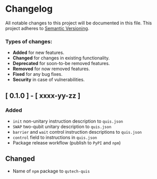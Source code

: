# Changelog

All notable changes to this project will be documented in this file.
This project adheres to [Semantic Versioning](http://semver.org/).

### Types of changes:
* **Added** for new features.
* **Changed** for changes in existing functionality.
* **Deprecated** for soon-to-be removed features.
* **Removed** for now removed features.
* **Fixed** for any bug fixes.
* **Security** in case of vulnerabilities.

## [ 0.1.0 ] - [ xxxx-yy-zz ]

### Added

- `init` non-unitary instruction description to `quis.json`
- `SWAP` two-qubit unitary description to `quis.json`
- `barrier` and `wait` control instruction descriptions to `quis.json`
- `control` field to instructions in `quis.json`
- Package release workflow (publish to `PyPI` and `npm`)

## Changed

- Name of `npm` package to `qutech-quis`
